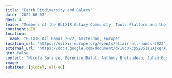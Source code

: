 ```yaml
---
title: "Earth Biodiversity and Galaxy"
date: '2022-06-07'
days: 4
tease: "Members of the ELIXIR Galaxy Community, Tools Platform and the Biodiversity Focus Group will introduce the Vertebrate Genomes Project (VGP) and European Reference Genome Atlas (ERGA) initiatives."
continent: EU
location:
  name: "ELIXIR All Hands 2022, Amsterdam, Europe"
location_url: "https://elixir-europe.org/events/elixir-all-hands-2022"
external_url: "https://docs.google.com/document/d/1vcOkcp528S1auXjxqrXwhE1Gjgmf2o4kUF9i2MKH9Uw/edit"
gtn: false
contact: "Nicola Soranzo, Bérénice Batut, Anthony Bretaudeau, Johan Gustafsson, Jennifer Harrow, Saskia Hiltemann, Jerry Lanfear, Yvan Le Bras, Krzysztof Poterlowicz, Helena Rasche, Beatriz Serrano-Solano, Andrew Lonie, Frederik Coppens, Björn Grüning"
image:
subsites: [global, all-eu]
---
```

